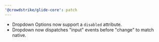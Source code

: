 ```yaml
---
'@crowdstrike/glide-core': patch
---
```


- Dropdown Options now support a `disabled` attribute.
- Dropdown now dispatches "input" events before "change" to match native.
